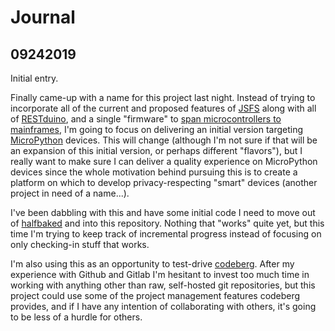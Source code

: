 # Journal

## 09242019

Initial entry.

Finally came-up with a name for this project last night.  Instead of trying to incorporate all of the current and proposed features of [JSFS](https://github.com/jjg/jsfs/) along with all of [RESTduino](https://github.com/jjg/restduino), and a single "firmware" to [span microcontrollers to mainframes](https://jasongullickson.com/posts/has-it-all-been-leading-to-this/), I'm going to focus on delivering an initial version targeting [MicroPython](https://micropython.org/) devices.  This will change (although I'm not sure if that will be an expansion of this initial version, or perhaps different "flavors"), but I really want to make sure I can deliver a quality experience on MicroPython devices since the whole motivation behind pursuing this is to create a platform on which to develop privacy-respecting "smart" devices (another project in need of a name...).

I've been dabbling with this and have some initial code I need to move out of [halfbaked](https://gitlab.com/jgullickson/halfbaked) and into this repository.  Nothing that "works" quite yet, but this time I'm trying to keep track of incremental progress instead of focusing on only checking-in stuff that works.

I'm also using this as an opportunity to test-drive [codeberg](https://codeberg.org).  After my experience with Github and Gitlab I'm hesitant to invest too much time in working with anything other than raw, self-hosted git repositories, but this project could use some of the project management features codeberg provides, and if I have any intention of collaborating with others, it's going to be less of a hurdle for others.
